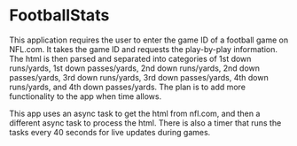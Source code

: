 FootballStats
=============

This application requires the user to enter the game ID of a football game on NFL.com. It takes the game ID and requests
the play-by-play information. The html is then parsed and separated into categories of 1st down runs/yards, 1st down passes/yards,
2nd down runs/yards, 2nd down passes/yards, 3rd down runs/yards, 3rd down passes/yards, 4th down runs/yards, and
4th down passes/yards. The plan is to add more functionality to the app when time allows.

This app uses an async task to get the html from nfl.com, and then a different async task to process the html. There is also
a timer that runs the tasks every 40 seconds for live updates during games.
